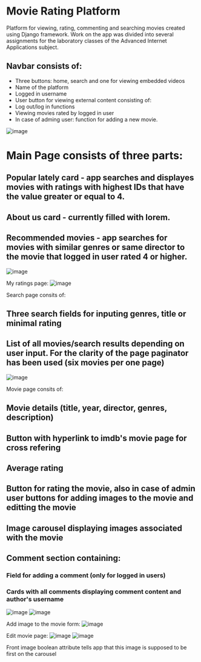 # Movie Rating Platform
 Platform for viewing, rating, commenting and searching movies created using Django framework. Work on the app was divided into several assignments for the laboratory classes of the Advanced Internet Applications subject.
 
 ## Navbar consists of:
 * Three buttons: home, search and one for viewing embedded videos
 * Name of the platform
 * Logged in username
 * User button for viewing external content consisting of:
  * Log out/log in functions
  * Viewing movies rated by logged in user
  * In case of adming user: function for adding a new movie.

 ![image](https://github.com/Kopczuch/Movie-Rating-Platform/assets/55816369/add820a0-df61-4431-8a97-42eb8995e89b)
 
 # Main Page consists of three parts:
 ## Popular lately card - app searches and displayes movies with ratings with highest IDs that have the value greater or equal to 4.
 ## About us card - currently filled with lorem.
 ## Recommended movies - app searches for movies with similar genres or same director to the movie that logged in user rated 4 or higher.

 ![image](https://github.com/Kopczuch/Movie-Rating-Platform/assets/55816369/ce7f7d1e-48b1-4968-b5ca-f7469a28919e)
 
 My ratings page:
 ![image](https://github.com/Kopczuch/Movie-Rating-Platform/assets/55816369/c9e93275-90b5-4517-85ea-1a12f67bc80c)


 Search page consits of:
 ## Three search fields for inputing genres, title or minimal rating
 ## List of all movies/search results depending on user input. For the clarity of the page paginator has been used (six movies per one page)

 ![image](https://github.com/Kopczuch/Movie-Rating-Platform/assets/55816369/1a950a36-c5f5-4dbc-8969-7415ca9303a4)

 Movie page consits of:
 ## Movie details (title, year, director, genres, description)
 ## Button with hyperlink to imdb's movie page for cross refering
 ## Average rating
 ## Button for rating the movie, also in case of admin user buttons for adding images to the movie and editting the movie
 ## Image carousel displaying images associated with the movie
 ## Comment section containing:
 ### Field for adding a comment (only for logged in users)
 ### Cards with all comments displaying comment content and author's username
 
 ![image](https://github.com/Kopczuch/Movie-Rating-Platform/assets/55816369/592bfe08-8d9a-4df6-bbe8-f8fda17e7b91)
 ![image](https://github.com/Kopczuch/Movie-Rating-Platform/assets/55816369/c59d1df8-416f-463c-8bc9-e988336a25bd)

 Add image to the movie form:
 ![image](https://github.com/Kopczuch/Movie-Rating-Platform/assets/55816369/d412557e-55f1-46a9-9f42-ada4340310cf)

 Edit movie page:
 ![image](https://github.com/Kopczuch/Movie-Rating-Platform/assets/55816369/5b7e12b0-0b0b-4242-bf02-a75e32b90578)
 ![image](https://github.com/Kopczuch/Movie-Rating-Platform/assets/55816369/e12f3496-319c-4234-aae3-988eafb3855a)

 Front image boolean attribute tells app that this image is supposed to be first on the carousel
 
 
